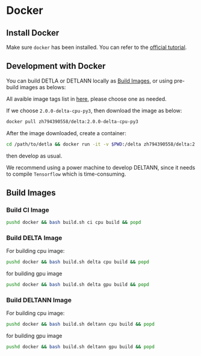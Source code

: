 # Docker 

## Install Docker

Make sure `docker` has been installed. You can refer to the [official tutorial](https://docs.docker.com/install/).

## Development with Docker

You can build DETLA or DETLANN locally as [Build Images](#build-images),
or using pre-build images as belows:

All avaible image tags list in [here](https://cloud.docker.com/repository/docker/zh794390558/delta/tags),
please choose one as needed.

If we choose `2.0.0-delta-cpu-py3`, then download the image as below:

```bash
docker pull zh794390558/delta:2.0.0-delta-cpu-py3
```

After the image downloaded, create a container:

```bash
cd /path/to/detla && docker run -it -v $PWD:/delta zh794390558/delta:2.0.0-delta-cpu-py3 /bin/bash
```

then develop as usual. 

We recommend using a power machine to develop DELTANN, since it needs to compile
`Tensorflow` which is time-consuming.

## Build Images

### Build CI Image

```bash
pushd docker && bash build.sh ci cpu build && popd
```

### Build DELTA Image

For building cpu image:

```bash
pushd docker && bash build.sh delta cpu build && popd
```

for building gpu image

```bash
pushd docker && bash build.sh delta gpu build && popd
```

### Build DELTANN Image

For building cpu image:

```bash
pushd docker && bash build.sh deltann cpu build && popd
```

for building gpu image

```bash
pushd docker && bash build.sh deltann gpu build && popd
```
